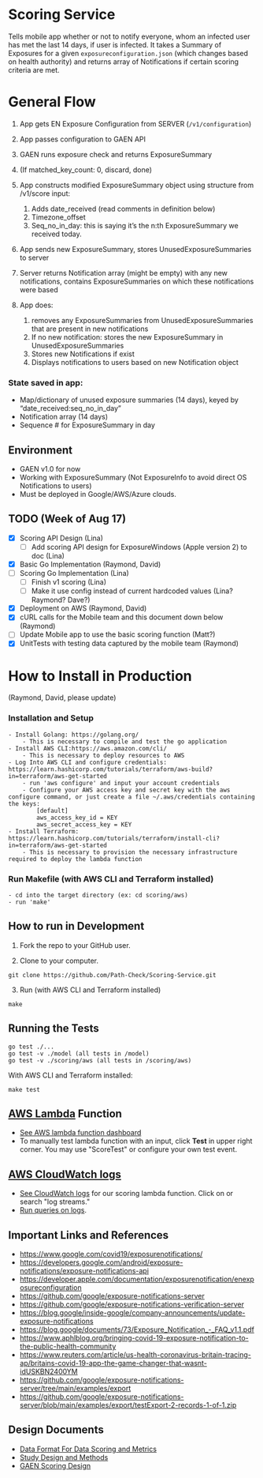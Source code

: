 # Scoring Service

Tells mobile app whether or not to notify everyone, whom an infected user has met the last 14 days, if user is infected. It takes a Summary of Exposures for a given `exposureconfiguration.json` (which changes based on health authority) and returns array of Notifications if certain scoring criteria are met.

# General Flow

1. App gets EN Exposure Configuration from SERVER (`/v1/configuration`)
2. App passes configuration to GAEN API
3. GAEN runs exposure check and returns ExposureSummary
4. (If matched_key_count: 0, discard, done)

5. App constructs modified ExposureSummary object using structure from /v1/score input:
    1. Adds date_received (read comments in definition below)
    2. Timezone_offset
    3. Seq_no_in_day: this is saying it’s the n:th ExposureSummary we received today.

6. App sends new ExposureSummary, stores UnusedExposureSummaries to server
7. Server returns Notification array (might be empty) with any new notifications, contains ExposureSummaries on which these notifications were based

8. App does:
    1. removes any ExposureSummaries from UnusedExposureSummaries that are present in new notifications
    2. If no new notification: stores the new ExposureSummary in UnusedExposureSummaries
    3. Stores new Notifications if exist
    4. Displays notifications to users based on new Notification object

### State saved in app:

- Map/dictionary of unused exposure summaries (14 days), keyed by “date_received:seq_no_in_day”
- Notification array (14 days)
- Sequence # for ExposureSummary in day

## Environment

- GAEN v1.0 for now
- Working with ExposureSummary (Not ExposureInfo to avoid direct OS Notifications to users)
- Must be deployed in Google/AWS/Azure clouds.

## TODO (Week of Aug 17)

- [x] Scoring API Design (Lina)
  - [ ] Add scoring API design for ExposureWindows (Apple version 2) to doc (Lina)
- [x] Basic Go Implementation (Raymond, David)
- [ ] Scoring Go Implementation (Lina)
  - [ ] Finish v1 scoring (Lina)
  - [ ] Make it use config instead of current hardcoded values (Lina? Raymond?
Dave?)
- [X] Deployment on AWS (Raymond, David)
- [X] cURL calls for the Mobile team and this document down below (Raymond)
- [ ] Update Mobile app to use the basic scoring function (Matt?)
- [X] UnitTests with testing data captured by the mobile team (Raymond)

# How to Install in Production

(Raymond, David, please update)


### Installation and Setup

    - Install Golang: https://golang.org/
        - This is necessary to compile and test the go application
    - Install AWS CLI:https://aws.amazon.com/cli/
        - This is necessary to deploy resources to AWS
    - Log Into AWS CLI and configure credentials: https://learn.hashicorp.com/tutorials/terraform/aws-build?in=terraform/aws-get-started
        - run 'aws configure' and input your account credentials
        - Configure your AWS access key and secret key with the aws configure command, or just create a file ~/.aws/credentials containing the keys:
            [default]
            aws_access_key_id = KEY
            aws_secret_access_key = KEY
    - Install Terraform: https://learn.hashicorp.com/tutorials/terraform/install-cli?in=terraform/aws-get-started
        - This is necessary to provision the necessary infrastructure required to deploy the lambda function

### Run Makefile (with AWS CLI and Terraform installed)

    - cd into the target directory (ex: cd scoring/aws)
    - run 'make'


## How to run in Development

1. Fork the repo to your GitHub user.

2. Clone to your computer.

```
git clone https://github.com/Path-Check/Scoring-Service.git
```

3. Run (with AWS CLI and Terraform installed)

```
make
```

## Running the Tests

```
go test ./...
go test -v ./model (all tests in /model)
go test -v ./scoring/aws (all tests in /scoring/aws)
```

With AWS CLI and Terraform installed:
```
make test
```
## [AWS Lambda](https://docs.aws.amazon.com/lambda/latest/dg/welcome.html) Function
- [See AWS lambda function dashboard](https://console.aws.amazon.com/lambda/home?region=us-east-1#/functions/scoring?tab=monitoring)
- To manually test lambda function with an input, click **Test** in upper right corner. You may use "ScoreTest" or configure your own test event.

## [AWS CloudWatch logs](https://docs.aws.amazon.com/AmazonCloudWatch/latest/logs/AnalyzingLogData.html)
- [See CloudWatch logs](https://us-east-1.console.aws.amazon.com/cloudwatch/home?region=us-east-1#logsV2:log-groups/log-group/$252Faws$252Flambda$252Fscoring) for our scoring lambda function. Click on or search "log streams."
- [Run queries on logs](https://docs.aws.amazon.com/AmazonCloudWatch/latest/logs/CWL_AnalyzeLogData_RunSampleQuery.html).

## Important Links and References

- <https://www.google.com/covid19/exposurenotifications/>
- <https://developers.google.com/android/exposure-notifications/exposure-notifications-api>
- <https://developer.apple.com/documentation/exposurenotification/enexposureconfiguration>
- <https://github.com/google/exposure-notifications-server>
- <https://github.com/google/exposure-notifications-verification-server>
- <https://blog.google/inside-google/company-announcements/update-exposure-notifications>
- <https://blog.google/documents/73/Exposure_Notification_-_FAQ_v1.1.pdf>
- <https://www.aphlblog.org/bringing-covid-19-exposure-notification-to-the-public-health-community>
- <https://www.reuters.com/article/us-health-coronavirus-britain-tracing-ap/britains-covid-19-app-the-game-changer-that-wasnt-idUSKBN2400YM>
- <https://github.com/google/exposure-notifications-server/tree/main/examples/export>
- <https://github.com/google/exposure-notifications-server/blob/main/examples/export/testExport-2-records-1-of-1.zip>

## Design Documents

- [Data Format For Data Scoring and Metrics](https://docs.google.com/document/d/18UM5T_8PSZ4mJaRpz0H3UDnwyyta2o_GmxtyI396xYs/edit#heading=h.88dqztbzgbbp)
- [Study Design and Methods](https://docs.google.com/document/d/1FT4J29c2_k5gBdCf04BN7X9HbLCrN1eNmOu0ehgHZjY/edit)
- [GAEN Scoring Design](https://docs.google.com/document/d/12vU48fwOcGvIYLR7Y0jnSK_ZIeGvwvvszs6EjG_HHNE/edit#heading=h.bg7iuv59zi1d)
